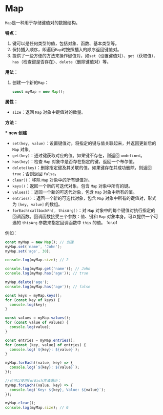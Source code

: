 # Map

`Map`是一种用于存储键值对的数据结构。

**特点：**

1. 键可以是任何类型的值，包括对象、函数、基本类型等。
2. 保持插入顺序，即遍历`Map`时按照插入的顺序返回键值对。
3. 提供了一些方便的方法来操作键值对，如`set`（设置键值对）、`get`（获取值）、`has`（检查键是否存在）、`delete`（删除键值对）等。

**用法：**

1.  创建一个新的`Map`：

    ```typescript
    const myMap = new Map();
    ```

**属性：**

* `size`：返回 `Map` 对象中键值对的数量。

**方法：**

&#x20;**\* new  创建**

* `set(key, value)`：设置键值对。将指定的键与值关联起来，并返回更新后的 `Map` 对象。
* `get(key)`：通过键获取对应的值。如果键不存在，则返回 `undefined`。
* `has(key)`：检查 `Map` 对象中是否存在指定的键，返回一个布尔值。
* `delete(key)`：删除指定键及其关联的值。如果键存在并成功删除，则返回 `true`；否则返回 `false`。
* `clear()`：移除 `Map` 对象中的所有键值对。
* `keys()`：返回一个新的可迭代对象，包含 `Map` 对象中所有的键。
* `values()`：返回一个新的可迭代对象，包含 `Map` 对象中所有的值。
* `entries()`：返回一个新的可迭代对象，包含 `Map` 对象中所有的键值对，形式为 `[key, value]` 的数组。
* `forEach(callbackFn[, thisArg])`：对 `Map` 对象中的每个键值对执行指定的回调函数。回调函数接受三个参数：值、键和 `Map` 对象本身。可以提供一个可选的 `thisArg` 参数来指定回调函数中 `this` 的值。 for.of

例如：

```typescript
const myMap = new Map(); // 创建
myMap.set('name', 'John');
myMap.set('age', 30);

console.log(myMap.size); // 2

console.log(myMap.get('name')); // John
console.log(myMap.has('age')); // true

myMap.delete('age');
console.log(myMap.has('age')); // false

const keys = myMap.keys();
for (const key of keys) {
  console.log(key);
}

const values = myMap.values();
for (const value of values) {
  console.log(value);
}

const entries = myMap.entries();
for (const [key, value] of entries) {
  console.log(`${key}: ${value}`);
}

myMap.forEach((value, key) => {
  console.log(`${key}: ${value}`);
});

//也可以使用forEach方法遍历：
myMap.forEach((value, key) => {
  console.log(`Key: ${key}, Value: ${value}`);
});

myMap.clear();
console.log(myMap.size); // 0
```

